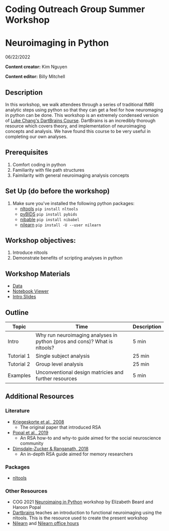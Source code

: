 # Coding Outreach Group Summer Workshop
# Neuroimaging in Python
06/22/2022

__**Content creator:**__ Kim Nguyen

__**Content editor:**__ Billy Mitchell


## Description
In this workshop, we walk attendees through a series of traditional fMRI analytic steps using python so that they can get a feel for how neuromaging in python can be done. This workshop is an extremely condensed version of [Luke Chang's DartBrains Course](https://dartbrains.org/content/intro.html). DartBrains is an incredibly thorough resource which covers theory, and implementation of neuroimaging concepts and analysis. We have found this course to be very useful in completing our own analyses. 

## Prerequisites
1. Comfort coding in python
2. Familiarity with file path structures
3. Faimilarity with general neuroimaging analysis concepts

## Set Up (do before the workshop)
1. Make sure you've installed the following python packages:
    - [nltools](https://nltools.org/install.html) `pip install nltools`
    - [pyBIDS](https://github.com/bids-standard/pybids) `pip install pybids`
    - [nibable](https://nipy.org/nibabel/#code) `pip install nibabel`
    - [nilearn](https://nilearn.github.io/introduction.html#installing-nilearn) `pip install -U --user nilearn`
    
## Workshop objectives:
1. Introduce nltools
2. Demonstrate benefits of scripting analyses in python

## Workshop Materials
- [Data](https://drive.google.com/drive/folders/1eIQwZ4as6zlo25SheCDSrjfZdeRm9UjZ?usp=sharing)
- [Notebook Viewer](https://github.com/TU-Coding-Outreach-Group/cog_summer_workshops_2022/blob/main/neuroimaging-in-python/index.html)
- [Intro Slides](https://github.com/TU-Coding-Outreach-Group/cog_summer_workshops_2022/blob/main/neuroimaging-in-python/neuroimaging_python_intro-COG2022.pdf)

## Outline
| Topic | Time | Description |
| --- | --- | --- |
| Intro | Why run neuroimaging analyses in python (pros and cons)? What is nltools? | 5 min |
| Tutorial 1 | Single subject analysis | 25 min |
| Tutorial 2 | Group level analysis | 25 min |
| Examples | Unconventional design matricies and further resources | 5 min 

## Additional Resources
### Literature
- [Kriegeskorte et al., 2008](https://www.frontiersin.org/articles/10.3389/neuro.06.004.2008/full?utm_source=FWEB&utm_medium=NBLOG&utm_campaign=ECO_10YA_top-research)
    - The original paper that introduced RSA
- [Popal et al., 2019](https://academic.oup.com/scan/article/14/11/1243/5693905)
    - An RSA how-to and why-to guide aimed for the social neuroscience community
- [Dimsdale-Zucker & Ranganath, 2018](http://hrz-website.s3.amazonaws.com/papers/dimsdale-zucker_ranganath_2018_published-chapter.pdf)
    - An in-depth RSA guide aimed for memory researchers

### Packages
- [nltools](https://nltools.org/)

### Other Resources
- COG 2021 [Neuroimaing in Python](https://github.com/TU-Coding-Outreach-Group/cog_summer_workshops_2021/tree/main/neuroimaging-in-python) workshop by Elizabeth Beard and Haroon Popal
- [Dartbrains](https://dartbrains.org/content/intro.html) teaches an introduction to functional neuroimaging using the nltools. This is the resource used to create the present workshop
- [Nilearn](https://nilearn.github.io/stable/index.html) and [Nilearn office hours](https://github.com/nilearn/nilearn#:~:text=The%20nilearn%20team%20organizes%20regular,core%2Ddeveloper%20team%20is%20available.)


